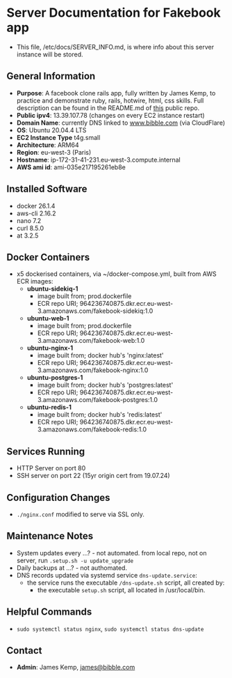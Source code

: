 # Server Documentation for Fakebook app

- This file, /etc/docs/SERVER_INFO.md, is where info about this server instance will be stored.

## General Information
- **Purpose**: A facebook clone rails app, fully written by James Kemp, to practice and demonstrate ruby, rails, hotwire, html, css skills. Full description can be found in the README.md of [this](https://github.com/jbk2/fakebook) public repo.
- **Public ipv4**: 13.39.107.78 (changes on every EC2 instance restart)
- **Domain Name**: currently DNS linked to www.bibble.com (via CloudFlare)
- **OS**: Ubuntu 20.04.4 LTS
- **EC2 Instance Type** t4g.small
- **Architecture**: ARM64
- **Region**: eu-west-3 (Paris)
- **Hostname**: ip-172-31-41-231.eu-west-3.compute.internal
- **AWS ami id**: ami-035e217195261eb8e

## Installed Software
- docker 26.1.4
- aws-cli 2.16.2
- nano 7.2
- curl 8.5.0
- at 3.2.5

## Docker Containers
- x5 dockerised containers, via ~/docker-compose.yml, built from AWS ECR images:
  - **ubuntu-sidekiq-1**
    - image built from; prod.dockerfile
    - ECR repo URI; 964236740875.dkr.ecr.eu-west-3.amazonaws.com/fakebook-sidekiq:1.0
  - **ubuntu-web-1**
    - image built from; prod.dockerfile
    - ECR repo URI; 964236740875.dkr.ecr.eu-west-3.amazonaws.com/fakebook-web:1.0
  - **ubuntu-nginx-1**
    - image built from; docker hub's 'nginx:latest'
    - ECR repo URI; 964236740875.dkr.ecr.eu-west-3.amazonaws.com/fakebook-nginx:1.0
  - **ubuntu-postgres-1**
    - image built from; docker hub's 'postgres:latest'
    - ECR repo URI; 964236740875.dkr.ecr.eu-west-3.amazonaws.com/fakebook-postgres:1.0
  - **ubuntu-redis-1**
    - image built from; docker hub's 'redis:latest'
    - ECR repo URI; 964236740875.dkr.ecr.eu-west-3.amazonaws.com/fakebook-redis:1.0

## Services Running
- HTTP Server on port 80
- SSH server on port 22 (15yr origin cert from 19.07.24)

## Configuration Changes
- `./nginx.conf` modified to serve via SSL only.

## Maintenance Notes
- System updates every ...? - not automated.
  from local repo, not on server, run `.setup.sh -u update_upgrade`
- Daily backups at ...? - not authomated.
- DNS records updated via systemd service `dns-update.service`:
  - the service runs the executable `/dns-update.sh` script, all created by:
    - the executable `setup.sh` script, all located in /usr/local/bin.

## Helpful Commands
- `sudo systemctl status nginx`, `sudo systemctl status dns-update`

## Contact
- **Admin**: James Kemp, james@bibble.com
